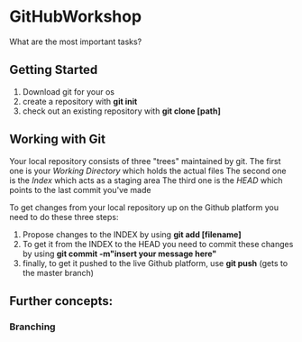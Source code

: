 # GitHubWorkshop

What are the most important tasks? 

## Getting Started ##
1) Download git for your os
2) create a repository with **git init** 
3) check out an existing repository with **git clone [path]** 

## Working with Git ## 
Your local repository consists of three "trees" maintained by git.
The first one is your _Working Directory_ which holds the actual files
The second one is the _Index_ which acts as a staging area
The third one is the _HEAD_ which points to the last commit you've made

To get changes from your local repository up on the Github platform you need to do these three steps: 
1) Propose changes to the INDEX by using **git add [filename]**
2) To get it from the INDEX to the HEAD you need to commit these changes by using **git commit -m"insert your message here"**
3) finally, to get it pushed to the live Github platform, use **git push** (gets to the master branch) 

## Further concepts: ##
### Branching ###

